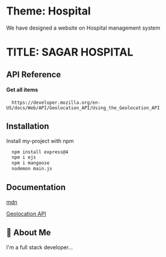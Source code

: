 # Theme: Hospital

We have designed a website on Hospital management system


# TITLE: SAGAR HOSPITAL



## API Reference

#### Get all items

```http
  https://developer.mozilla.org/en-US/docs/Web/API/Geolocation_API/Using_the_Geolocation_API
```


## Installation

Install my-project with npm

```bash
  npm install express@4
  npm i ejs
  npm i mangoose
  nodemon main.js

```

    
## Documentation

[mdn](https://developer.mozilla.org/en-US/)

[Geolocation API](https://developer.mozilla.org/en-US/docs/Web/API/Geolocation_API)


## 🚀 About Me
I'm a full stack developer...

